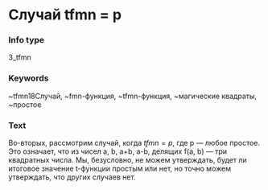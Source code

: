 # Случай tfmn = p
### Info type
3_tfmn
### Keywords
~tfmn18Случай, ~fmn-функция, ~tfmn-функция, ~магические квадраты, ~простое
### Text
Во-вторых, рассмотрим случай, когда $tfmn = p$, где p — любое простое. Это означает, что из чисел a, b, a+b, a-b, делящих f(a, b) — три квадратных числа. Мы, безусловно, не можем утверждать, будет ли итоговое значение t-функции простым или нет, но точно можем утверждать, что других случаев нет.
```
